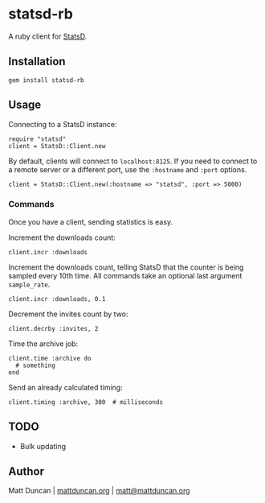 statsd-rb
=========
A ruby client for [StatsD](https://github.com/etsy/statsd).

Installation
------------

    gem install statsd-rb

Usage
-----
Connecting to a StatsD instance:

    require "statsd"
    client = StatsD::Client.new

By default, clients will connect to `localhost:8125`.  If you need to
connect to a remote server or a different port, use the `:hostname` and
`:port` options.

    client = StatsD::Client.new(:hostname => "statsd", :port => 5000)

### Commands
Once you have a client, sending statistics is easy.

Increment the downloads count:

    client.incr :downloads

Increment the downloads count, telling StatsD that the counter is being
sampled every 10th time.  All commands take an optional last argument
`sample_rate`.

    client.incr :downloads, 0.1

Decrement the invites count by two:

    client.decrby :invites, 2

Time the archive job:

    client.time :archive do
      # something
    end

Send an already calculated timing:

    client.timing :archive, 300  # milliseconds

TODO
----

- Bulk updating

Author
------
Matt Duncan | [mattduncan.org](http://mattduncan.org) | [matt@mattduncan.org](mailto:matt@mattduncan.org)
